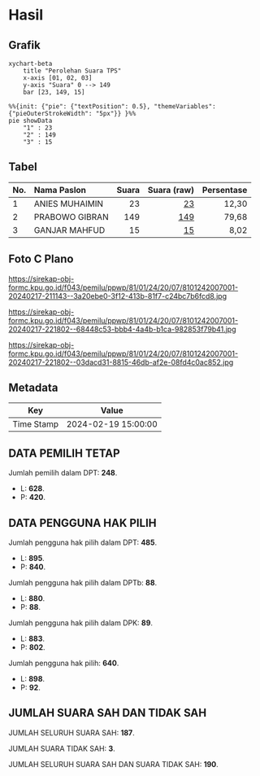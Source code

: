 # Hasil

## Grafik

```mermaid
xychart-beta
    title "Perolehan Suara TPS"
    x-axis [01, 02, 03]
    y-axis "Suara" 0 --> 149
    bar [23, 149, 15]
```

```mermaid
%%{init: {"pie": {"textPosition": 0.5}, "themeVariables": {"pieOuterStrokeWidth": "5px"}} }%%
pie showData
    "1" : 23
    "2" : 149
    "3" : 15
```

## Tabel

| No. | Nama Paslon    | Suara | Suara (raw) | Persentase |
|:--- |:-------------- | -----:| -----------:| ----------:|
| 1   | ANIES MUHAIMIN | 23    | [23][p-1]   | 12,30      |
| 2   | PRABOWO GIBRAN | 149   | [149][p-2]  | 79,68      |
| 3   | GANJAR MAHFUD  | 15    | [15][p-3]   | 8,02       |


[p-1]: https://github.com/gigit-pemilu/pemilu-2024-81-maluku/blob/main/pilpres/hitung-suara/sub/81-maluku/sub/01-maluku-tengah/sub/24-seram-utara-timur-seti/sub/2007-waimusal/sub/001-tps/sub/paslon-1.txt
[p-2]: https://github.com/gigit-pemilu/pemilu-2024-81-maluku/blob/main/pilpres/hitung-suara/sub/81-maluku/sub/01-maluku-tengah/sub/24-seram-utara-timur-seti/sub/2007-waimusal/sub/001-tps/sub/paslon-2.txt
[p-3]: https://github.com/gigit-pemilu/pemilu-2024-81-maluku/blob/main/pilpres/hitung-suara/sub/81-maluku/sub/01-maluku-tengah/sub/24-seram-utara-timur-seti/sub/2007-waimusal/sub/001-tps/sub/paslon-3.txt

## Foto C Plano

https://sirekap-obj-formc.kpu.go.id/f043/pemilu/ppwp/81/01/24/20/07/8101242007001-20240217-211143--3a20ebe0-3f12-413b-81f7-c24bc7b6fcd8.jpg

https://sirekap-obj-formc.kpu.go.id/f043/pemilu/ppwp/81/01/24/20/07/8101242007001-20240217-221802--68448c53-bbb4-4a4b-b1ca-982853f79b41.jpg

https://sirekap-obj-formc.kpu.go.id/f043/pemilu/ppwp/81/01/24/20/07/8101242007001-20240217-221802--03dacd31-8815-46db-af2e-08fd4c0ac852.jpg


## Metadata

| Key        | Value               |
| ---------- | ------------------- |
| Time Stamp | 2024-02-19 15:00:00 |


## DATA PEMILIH TETAP

Jumlah pemilih dalam DPT: **248**.
 * L: **628**.
 * P: **420**.

## DATA PENGGUNA HAK PILIH

Jumlah pengguna hak pilih dalam DPT: **485**.
 * L: **895**.
 * P: **840**.

Jumlah pengguna hak pilih dalam DPTb: **88**.
 * L: **880**.
 * P: **88**.

Jumlah pengguna hak pilih dalam DPK: **89**.
 * L: **883**.
 * P: **802**.

Jumlah pengguna hak pilih: **640**.
 * L: **898**.
 * P: **92**.

## JUMLAH SUARA SAH DAN TIDAK SAH

JUMLAH SELURUH SUARA SAH: **187**.

JUMLAH SUARA TIDAK SAH: **3**.

JUMLAH SELURUH SUARA SAH DAN SUARA TIDAK SAH: **190**.


